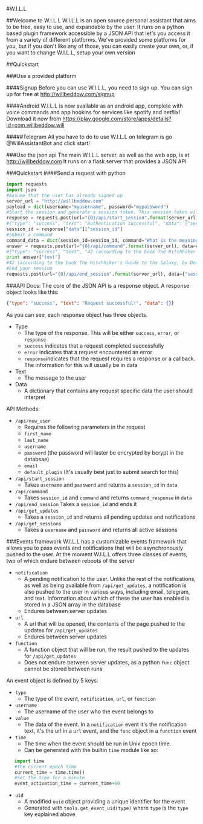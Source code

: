 #W.I.L.L

##Welcome to W.I.L.L
W.I.L.L is an open source personal assistant that aims to be free, easy to use, and expandable by the user.
It runs on a python based plugin framework accessible by a JSON API that let's you access it from a variety of different platforms.
We've provided some platforms for you, but if you don't like any of those, you can easily create your own, or, if you want to change W.I.L.L, setup your own version


##Quickstart

###Use a provided platform

####Signup
Before you can use W.I.L.L, you need to sign up.
You can sign up for free at http://willbeddow.com/signup

####Android
W.I.L.L is now available as an android app, complete with voice commands and app hookins for services like spotify and netflix! Download it now from https://play.google.com/store/apps/details?id=com.willbeddow.will

#####Telegram
All you have to do to use W.I.L.L on telegram is go @WillAssistantBot and click start!

###Use the json api
The main W.I.L.L server, as well as the web app, is at http://willbeddow.com
It runs on a flask server that provides a JSON API

###Quickstart
####Send a request with python
```python
import requests
import json
#Assume that the user has already signed up
server_url = "http://willbeddow.com"
payload = dict(username="myusername", password="mypassword")
#Start the session and generate a session token. This session token will endure until you go to /end_session or the server reboots
response = requests.post(url="{0}/api/start_session".format(server_url), data=payload).json()
#{"type": "success", "text": "Authentication successful", "data": {"session_id": "aaaa-bbbb-cccc-dddd"}
session_id = response["data"]["session_id"]
#Submit a command
command_data = dict(session_id=session_id, command="What is the meaning of life?")
answer = requests.post(url="{0}/api/command".format(server_url), data=command_data).json()
#{"type": "success", "text", "42 (according to the book The Hitchhiker's Guide to the Galaxy, by Douglas Adams)", "data": {"command_id": "aaaa-bbbb-cccc-dddd_1", "command_response": "42 (according to the book The Hitchhiker's Guide to the Galaxy, by Douglas Adams)"}}
print answer["text"]
#42 (according to the book The Hitchhiker's Guide to the Galaxy, by Douglas Adams)
#End your session
requests.post(url="{0}/api/end_session".format(server_url), data={"session_id": session_id})
```

###API Docs:
The core of the JSON API is a response object. A response object looks like this:
```json
{"type": "success", "text": "Request successful!", "data": {}}
```
As you can see, each response object has three objects.
- Type
    - The type of the response. This will be either `success`, `error`, or `response`
    - `success` indicates that a request completed successfully
    - `error` indicates that a request encountered an error
    - `response`indicates that the request requires a response or a callback. The information for this will usually be in data
-  Text
    - The message to the user
- Data
    - A dictionary that contains any request specific data the user should interpret

API Methods:
- `/api/new_user`
    - Requires the following parameters in the request
    - `first_name`
    - `last_name`
    - `username`
    - `password` (the password will laster be encrypted by bcrypt in the databsae)
    - `email`
    - `default_plugin` (It's usually best just to submit search for this)
- `/api/start_session`
    - Takes `username` and `password` and returns a `session_id` in `data`
- `/api/command`
    - Takes `session_id` and `command` and returns `command_response` in `data`
- `/api/end_session`
    Takes a `session_id` and ends it
- `/api/get_updates`
   - Takes a `session_id` and returns all pending updates and notifications
- `/api/get_sessions`
   - Takes a `username` and `password` and returns all active sessions


###Events framework
W.I.L.L has a customizable events framework that allows you to pass events and notifications that will be asynchronously
pushed to the user. 
At the moment W.I.L.L offers three classes of events, two of which endure between reboots of the server
- `notification`
    - A pending notification to the user. Unlike the rest of the notifications, as well as being available from 
    `/api/get_updates`, a notification is also pushed to the user in various ways, including email, telegram, and text.
    Information about which of these the user has enabled is stored in a JSON array in the database
    - Endures between server updates
- `url`
    - A url that will be opened, the contents of the page pushed to the updates for `/api/get_updates`
    - Endures between server updates
- `function`
    - A function object that will be run, the result pushed to the updates for `/api/get_updates`
    - Does not endure between server updates, as a python `func` object cannot be stored between runs

An event object is defined by 5 keys:
- `type`
    - The type of the event, `notification`, `url`, or `function`
- `username`
    - The username of the user who the event belongs to
- `value`
    - The data of the event. In a `notification` event it's the notification text, it's the url in a `url` event, 
    and the `func` object in a `function` event
- `time`
    - The time when the event should be run in Unix epoch time.
    - Can be generated with the builtin `time` module like so:
 ```python
    import time
    #The current epoch time
    current_time = time.time()
    #Set the time for a minute
    event_activation_time = current_time+60
```
- `uid`
    - A modified `uuid` object providing a unique identifier for the event
    - Generated with `tools.get_event_uid(type)` where `type` is the `type` key explained above

